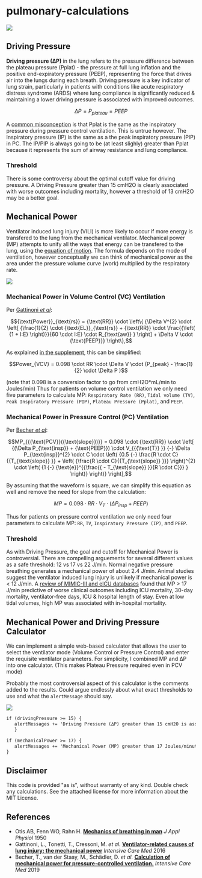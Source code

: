 # pulmonary-calculations

![](https://github.com/nickmmark/pulmonary-calculations/blob/main/mechanical_power_demo1.gif)

## Driving Pressure
**Driving pressure (∆P)** in the lung refers to the pressure difference between the plateau pressure (Pplat) - the pressure at full lung inflation and the positive end-expiratory pressure (PEEP), representing the force that drives air into the lungs during each breath. Driving pressure is a key indicator of lung strain, particularly in patients with conditions like acute respiratory distress syndrome (ARDS) where lung compliance is significantly reduced & maintaining a lower driving pressure is associated with improved outcomes.

```math
\Delta P = P_{plateau} = PEEP
```

A [common misconception](https://journals.aboutscience.eu/index.php/aboutopen/article/view/297/275) is that Pplat is the same as the inspiratory pressure during pressure control ventilation. This is untrue however. The Inspiratory pressure (IP) is the same as a the peak inspiratory pressure (PIP) in PC. The IP/PIP is always going to be (at least slighly) greater than Pplat because it represents the sum of airway resistance and lung compliance.

### Threshold
There is some controversy about the optimal cutoff value for driving pressure. A Driving Pressure greater than 15 cmH2O is clearly associated with worse outcomes including mortality, however a threshold of 13 cmH2O may be a better goal.

## Mechanical Power
Ventilator induced lung injury (VILI) is more likely to occur if more energy is transfered to the lung from the mechanical ventilator.
Mechanical power (MP) attempts to unify all the ways that energy can be transfered to the lung, using the [equation of motion](https://pubmed.ncbi.nlm.nih.gov/15436363/).
The formula depends on the mode of ventilation, however conceptually we can think of mechanical power as the area under the pressure volume curve (work) multiplied by the respiratory rate.

![](https://github.com/nickmmark/pulmonary-calculations/blob/main/Mechanical%20Power.png)

### Mechanical Power in Volume Control (VC) Ventilation

Per [Gattinoni _et al_](https://doi.org/10.1007/s00134-016-4505-2):
```math
{\text{Power}}_{\text{rs}} = {\text{RR}} \cdot \left\{ {\Delta V^{2} \cdot \left[ {\frac{1}{2} \cdot {\text{EL}}_{\text{rs}} + {\text{RR}} \cdot \frac{{\left( {1 + I:E} \right)}}{60 \cdot I:E} \cdot R_{\text{aw}} } \right] + \Delta V \cdot {\text{PEEP}}} \right\},
```

As explained [in the supplement](https://static-content.springer.com/esm/art%3A10.1007%2Fs00134-016-4505-2/MediaObjects/134_2016_4505_MOESM1_ESM.pdf), this can be simplified:
```math
Power_{VCV} = 0.098 \cdot RR \cdot \Delta V \cdot (P_{peak} - \frac{1}{2} \cdot \Delta P )
```
(note that 0.098 is a conversion factor to go from cmH2O*mL/min to Joules/min)
Thus for patients on volume control ventilation we only need five parameters to calculate MP: `Respiratory Rate (RR)`, `Tidal volume (TV)`, `Peak Inspiratory Pressure (PIP)`, `Plateau Pressure (Pplat)`, and `PEEP`.


### Mechanical Power in Pressure Control (PC) Ventilation

Per [Becher _et al_](https://doi.org/10.1007/s00134-019-05636-8):
```math
MP_{{{\text{PCV}}({\text{slope}})}} = 0.098 \cdot {\text{RR}} \cdot \left[ {(\Delta P_{\text{insp}} + {\text{PEEP}}) \cdot V_{{{\text{T}} }} {-} \Delta P_{\text{insp}}^{2} \cdot C \cdot \left( {0.5 {-} \frac{R \cdot C}{{T_{\text{slope}} }} + \left( {\frac{R \cdot C}{{T_{\text{slope}} }}} \right)^{2} \cdot \left( {1 {-} {\text{e}}^{{\frac{{ - T_{\text{slope}} }}{R \cdot C}}} } \right)} \right)} \right],
```

By assuming that the waveform is square, we can simplify this equation as well and remove the need for slope from the calculation:
```math
MP = 0.098 \cdot RR \cdot V_T \cdot (\Delta P_{insp} + PEEP )
```
Thus for patients on pressure control ventilation we only need four parameters to calculate MP: `RR`, `TV`, `Inspiratory Pressure (IP)`, and `PEEP`.

### Threshold
As with Driving Pressure, the goal and cutoff for Mechanical Power is controversial. There are compelling arguements for several different values as a safe threshold: 12 vs 17 vs 22 J/min. 
Normal negative pressure breathing generates a mechanical power of about 2.4 J/min.
Animal studies suggest the ventilator induced lung injury is unlikely if mechanical power is < 12 J/min.
A [review of MIMIC-III and eICU databases](https://link.springer.com/article/10.1007/s00134-018-5375-6) found that MP > 17 J/min predictive of worse clinical outcomes including ICU mortality, 30-day mortality, ventilator-free days, ICU & hospital length of stay. Even at low tidal volumes, high MP was associated with in-hospital mortality. 


## Mechanical Power and Driving Pressure Calculator
We can implement a simple web-based calculator that allows the user to select the ventilator mode (Volume Control or Pressure Control) and enter the requisite ventilator parameters. For simplicity, I combined MP and ∆P into one calculator. (This makes Plateau Pressure required even in PCV mode)

Probably the most controversial aspect of this calculator is the comments added to the results. Could argue endlessly about what exact thresholds to use and what the `alertMessage` should say.


![](https://github.com/nickmmark/pulmonary-calculations/blob/main/mechanical_power_demo2.gif)

```HTML
if (drivingPressure >= 15) {
   alertMessages += 'Driving Pressure (∆P) greater than 15 cmH2O is associated with worse clinical outcomes, including mortality. A ∆P less than 13 cmH2O may be associated with improved outcomes.<br>';
   }

if (mechanicalPower >= 17) {
   alertMessages += 'Mechanical Power (MP) greater than 17 Joules/minute is associated with worse clinical outcomes including mortality.';
}
```

## Disclaimer
This code is provided "as is", without warranty of any kind. Double check any calculations. See the attached license for more information about the MIT License.

## References
- Otis AB, Fenn WO, Rahn H. **[Mechanics of breathing in man](10.1152/jappl.1950.2.11.592)** _J Appl Physiol_ 1950
- Gattinoni, L., Tonetti, T., Cressoni, M. _et al._ **[Ventilator-related causes of lung injury: the mechanical power](https://doi.org/10.1007/s00134-016-4505-2)** _Intensive Care Med_ 2016 
- Becher, T., van der Staay, M., Schädler, D. _et al._ **[Calculation of mechanical power for pressure-controlled ventilation.](https://doi.org/10.1007/s00134-019-05636-8)** _Intensive Care Med_ 2019 
